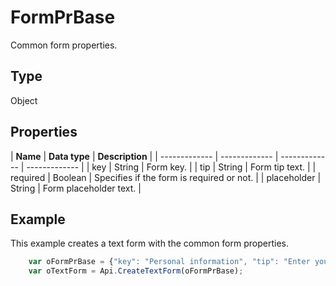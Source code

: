 # FormPrBase

Common form properties.

## Type

Object

## Properties

| **Name** | **Data type** | **Description** |
| ------------- | ------------- | ------------- | ------------- |
| key | String | Form key. |
| tip | String | Form tip text. |
| required | Boolean | Specifies if the form is required or not. |
| placeholder | String | Form placeholder text. |

## Example

This example creates a text form with the common form properties.

```javascript
	var oFormPrBase = {"key": "Personal information", "tip": "Enter your first name", "required": true, "placeholder": "First name"};
	var oTextForm = Api.CreateTextForm(oFormPrBase);
```